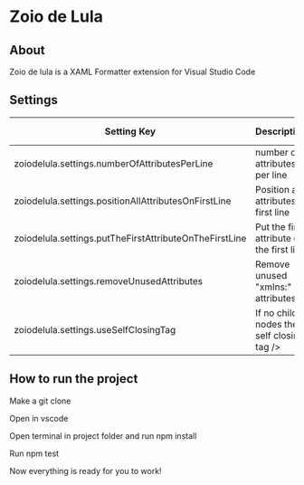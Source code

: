 # Zoio de Lula

## About 
Zoio de lula is a XAML Formatter extension for Visual Studio Code

## Settings
| Setting Key                                            | Description                                | Default Value |
| ------------------------------------------------------ | ------------------------------------------ | ------------- |
| zoiodelula.settings.numberOfAttributesPerLine          | number of attributes per line              | 1             |
| zoiodelula.settings.positionAllAttributesOnFirstLine   | Position all attributes first line         | false         |
| zoiodelula.settings.putTheFirstAttributeOnTheFirstLine | Put the first attribute on the first line  | false         |
| zoiodelula.settings.removeUnusedAttributes             | Remove unused "xmlns:" attributes          | false         |
| zoiodelula.settings.useSelfClosingTag                  | If no child nodes then self closing tag /> | true          |

## How to run the project
Make a git clone

Open in vscode

Open terminal in project folder and run npm install

Run npm test

Now everything is ready for you to work!
